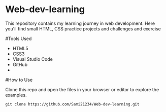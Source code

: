 # Web-dev-learning

This repository contains my learning journey in web development. Here you'll find small HTML, CSS practice projects and challenges and exercise

#Tools Used

- HTML5
- CSS3
- Visual Studio Code
- GitHub
- 
#How to Use

Clone this repo and open the files in your browser or editor to explore the examples.

``` git clone https://github.com/Sami21234/Web-dev-learning.git ```
